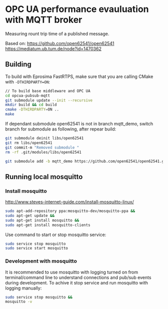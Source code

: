 # OPC UA performance evauluation with MQTT broker

Measuring rount trip time of a published message.

Based on:
https://github.com/open62541/open62541
https://mediatum.ub.tum.de/node?id=1470362



## Building

To build with Eprosima FastRTPS, make sure that you are calling CMake with `-DTHIRDPARTY=ON`:

```sh
// To build base middleware and OPC UA 
cd opcua-pubsub-mqtt
git submodule update --init --recursive
mkdir build && cd build
cmake -DTHIRDPARTY=ON ..
make
```

If dependant submodule open62541 is not in branch mqtt_demo, switch branch for submodule as following, after repear build:

```sh
git submodule deinit libs/open62541   
git rm libs/open62541
git commit-m "Removed submodule "
rm -rf .git/modules/libs/open62541

git submodule add -b mqtt_demo https://github.com/open62541/open62541.git libs/open62541
```

## Running local mosquitto

### Install mosquitto

http://www.steves-internet-guide.com/install-mosquitto-linux/

```sh
sudo apt-add-repository ppa:mosquitto-dev/mosquitto-ppa &&
sudo apt-get update &&
sudo apt-get install mosquitto &&
sudo apt-get install mosquitto-clients
```

Use command to start or stop mosquitto service:
```sh
sudo service stop mosquitto
sudo service start mosquitto
```

### Development with mosquitto
It is recommended to use mosquitto with logging turned on from terminal/command line to understand connections and pub/sub events during development. To achive it stop service and run mosquitto with logging manually:

```sh
sudo service stop mosquitto &&
mosquitto -v
```
